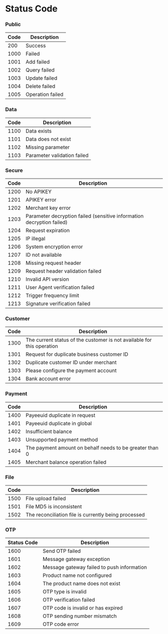 # Status Code

### Public

| Code | Description      |
| ---- | ---------------- |
| 200  | Success          |
| 1000 | Failed           |
| 1001 | Add failed       |
| 1002 | Query failed     |
| 1003 | Update failed    |
| 1004 | Delete failed    |
| 1005 | Operation failed |

### Data

| Code | Description                 |
| ---- | --------------------------- |
| 1100 | Data exists                 |
| 1101 | Data does not exist         |
| 1102 | Missing parameter           |
| 1103 | Parameter validation failed |

### Secure

| Code | Description                                                           |
| ---- | --------------------------------------------------------------------- |
| 1200 | No APIKEY                                                             |
| 1201 | APIKEY error                                                          |
| 1202 | Merchant key error                                                    |
| 1203 | Parameter decryption failed (sensitive information decryption failed) |
| 1204 | Request expiration                                                    |
| 1205 | IP illegal                                                            |
| 1206 | System encryption error                                               |
| 1207 | ID not available                                                      |
| 1208 | Missing request header                                                |
| 1209 | Request header validation failed                                      |
| 1210 | Invalid API version                                                   |
| 1211 | User Agent verification failed                                        |
| 1212 | Trigger frequency limit                                               |
| 1213 | Signature verification failed                                         |

### Customer

| Code | Description                                                            |
| ---- | ---------------------------------------------------------------------- |
| 1300 | The current status of the customer is not available for this operation |
| 1301 | Request for duplicate business customer ID                             |
| 1302 | Duplicate customer ID under merchant                                   |
| 1303 | Please configure the payment account                                   |
| 1304 | Bank account error                                                     |

### Payment

| Code | Description                                             |
| ---- | ------------------------------------------------------- |
| 1400 | Payeeuid duplicate in request                           |
| 1401 | Payeeuid duplicate in global                            |
| 1402 | Insufficient balance                                    |
| 1403 | Unsupported payment method                              |
| 1404 | The payment amount on behalf needs to be greater than 0 |
| 1405 | Merchant balance operation failed                       |

### File

| Code | Description                                          |
| ---- | ---------------------------------------------------- |
| 1500 | File upload failed                                   |
| 1501 | File MD5 is inconsistent                             |
| 1502 | The reconciliation file is currently being processed |

### OTP

| Status Code | Description                                |
| ----------- | ------------------------------------------ |
| 1600        | Send OTP failed                            |
| 1601        | Message gateway exception                  |
| 1602        | Message gateway failed to push information |
| 1603        | Product name not configured                |
| 1604        | The product name does not exist            |
| 1605        | OTP type is invalid                        |
| 1606        | OTP verification failed                    |
| 1607        | OTP code is invalid or has expired         |
| 1608        | OTP sending number mismatch                |
| 1609        | OTP code error                             |